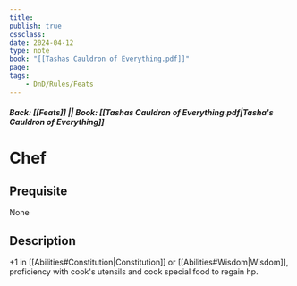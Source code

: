 ```yaml
---
title:
publish: true
cssclass:
date: 2024-04-12
type: note
book: "[[Tashas Cauldron of Everything.pdf]]"
page: 
tags:
    - DnD/Rules/Feats
---
```


##### Back: [[Feats]] || Book: [[Tashas Cauldron of Everything.pdf|Tasha's Cauldron of Everything]]

# Chef


## Prequisite 
None

## Description
+1 in [[Abilities#Constitution|Constitution]] or [[Abilities#Wisdom|Wisdom]], proficiency with cook's utensils and cook special food to regain hp.